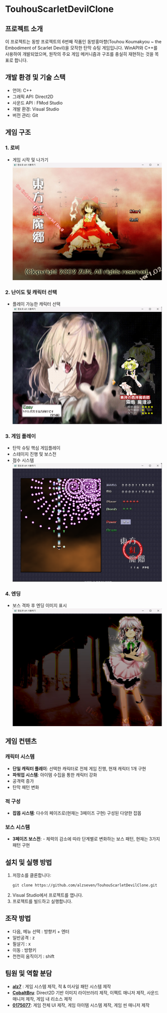 # TouhouScarletDevilClone

## 프로젝트 소개

이 프로젝트는 동방 프로젝트의 6번째 작품인 동방홍마향(Touhou Koumakyou ~ the Embodiment of Scarlet Devil)을 모작한 탄막 슈팅 게임입니다. WinAPI와 C++를 사용하여 개발되었으며, 원작의 주요 게임 메커니즘과 구조를 충실히 재현하는 것을 목표로 합니다.

## 개발 환경 및 기술 스택

- 언어: C++
- 그래픽 API: Direct2D
- 사운드 API : FMod Studio
- 개발 환경: Visual Studio
- 버전 관리: Git

## 게임 구조
### 1. 로비
- 게임 시작 및 나가기
![LobbyImage](https://raw.githubusercontent.com/alzseven/TouhouScarletDevilClone/refs/heads/master/TouhouScarletDevilClone/thsdclone_screenshot00.png)

### 2. 난이도 및 캐릭터 선택 
- 플레이 가능한 캐릭터 선택 
![SelectionImage](https://raw.githubusercontent.com/alzseven/TouhouScarletDevilClone/refs/heads/master/TouhouScarletDevilClone/thsdclone_screenshot01.png)

### 3. 게임 플레이 
- 탄막 슈팅 핵심 게임플레이 
- 스테이지 진행 및 보스전 
- 점수 시스템
![IngameImage](https://raw.githubusercontent.com/alzseven/TouhouScarletDevilClone/refs/heads/master/TouhouScarletDevilClone/thsdclone_screenshot02.png)

### 4. 엔딩
- 보스 격파 후 엔딩 이미지 표시
![EndingImage](https://raw.githubusercontent.com/alzseven/TouhouScarletDevilClone/refs/heads/master/TouhouScarletDevilClone/thsdclone_screenshot03.png)

## 게임 컨텐츠 

### 캐릭터 시스템 
- **단일 캐릭터 플레이**: 선택한 캐릭터로 전체 게임 진행, 현재 캐릭터 1개 구현 
- **파워업 시스템**: 아이템 수집을 통한 캐릭터 강화 
- 공격력 증가 
- 탄막 패턴 변화

### 적 구성 
- **잡몹 시스템**: 다수의 페이즈로(현재는 3페이즈 구현) 구성된 다양한 잡몹

### 보스 시스템 
- **3페이즈 보스전**: - 체력의 감소에 따라 단계별로 변화하는 보스 패턴, 현재는 3가지 패턴 구현

## 설치 및 실행 방법

1. 저장소를 클론합니다:
    ```
    git clone https://github.com/alzseven/TouhouScarletDevilClone.git
    ```
2. Visual Studio에서 프로젝트를 엽니다.
3. 프로젝트를 빌드하고 실행합니다.

## 조작 방법

- 다음, 메뉴 선택 : 방향키 + 엔터  
- 일반공격 : z
- 필살기 : x
- 이동 : 방향키
- 천천히 움직이기 : shift

## 팀원 및 역할 분담

- [**alz7**](https://github.com/alzseven) : 게임 시스템 제작, 적 & 미사일 패턴 시스템 제작
- [**CobaltBru**](https://github.com/CobaltBru): Direct2D 기반 이미지 라이브러리 제작, 이펙트 매니저 제작, 사운드 매니저 제작, 게임 내 리소스 제작
- [**0175077**](https://github.com/0175077): 게임 전체 UI 제작, 게임 아이템 시스템 제작, 게임 씬 매니저 제작
